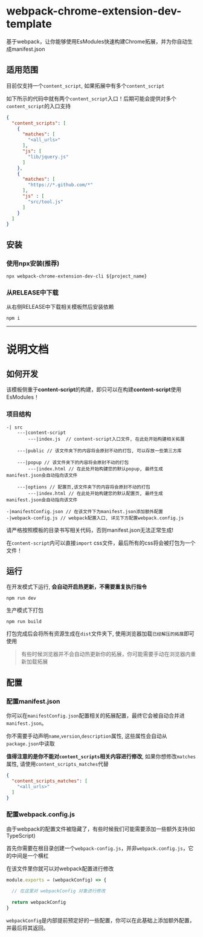 # webpack-chrome-extension-dev-template

基于webpack，让你能够使用EsModules快速构建Chrome拓展，并为你自动生成manifest.json

## 适用范围

目前仅支持一个`content_script`, 如果拓展中有多个`content_script`

如下所示的代码中就有两个`content_script`入口！后期可能会提供对多个`content_script`的入口支持
```json
{
  "content_scripts": [
    {
      "matches": [
        "<all_urls>"
      ],
      "js": [
        "lib/jquery.js"
      ]
    },
    {
      "matches": [
        "https://*.github.com/*"
      ],
      "js" : [
        "src/tool.js"
      ]
    }
  ]
}
```

## 安装

### 使用npx安装(推荐)
```shell
npx webpack-chrome-extension-dev-cli ${project_name}
```
### 从RELEASE中下载
从右侧RELEASE中下载相关模板然后安装依赖
```shell
npm i
```


---

# 说明文档


## 如何开发

该模板侧重于**content-script**的构建，即只可以在构建**content-script**使用EsModules！

### 项目结构
```text
-| src
    ---|content-script
        ---|index.js  // content-script入口文件, 在此处开始构建相关拓展
        
    ---|public // 该文件夹下的内容将会原封不动的打包, 可以存放一些第三方库
    
    ---|popup // 该文件夹下的内容将会原封不动的打包
        ---|index.html // 在此处开始构建您的默认popup, 最终生成manifest.json会自动指向该文件
        
    ---|options // 配置页,该文件夹下的内容将会原封不动的打包
        ---|index.html // 在此处开始构建您的默认配置页, 最终生成manifest.json会自动指向该文件
        
-|manifestConfig.json // 在该文件下为manifest.json添加额外配置
-|webpack-config.js // webpack配置入口, 详见下方配置webpack.config.js
```
请严格按照模板的目录书写相关代码，否则manifest.json无法正常生成!

在`content-script`内可以直接`import` css文件，最后所有的css将会被打包为一个文件！

## 运行
在开发模式下运行, **会自动开启热更新，不需要重复执行指令**
```shell
npm run dev
```
生产模式下打包
```shell
npm run build
```
打包完成后会将所有资源生成在`dist`文件夹下, 使用浏览器加载`已经解压的拓展`即可使用

> 有些时候浏览器并不会自动热更新你的拓展，你可能需要手动在浏览器内重新加载拓展

## 配置

### 配置manifest.json
你可以在`manifestConfig.json`配置相关的拓展配置，最终它会被自动合并进`manifest.json`。

你不需要手动声明`name`,`version`,`description`属性, 这些属性会自动从`package.json`中读取

**值得注意的是你不能对`content_scripts`相关内容进行修改**, 如果你想修改`matches`属性, 
请使用`content_scripts_matches`代替
```json
{
  "content_scripts_matches": [
    "<all_urls>"
  ]
}
```
### 配置webpack.config.js

由于webpack的配置文件被隐藏了，有些时候我们可能需要添加一些额外支持(如TypeScript)

首先你需要在根目录创建一个`webpack-config.js`，并非`webpack.config.js`，它的中间是一个横杠

在该文件里你就可以对webpack配置进行修改
```js
module.exports = (webpackConfig) => {
  
  // 在这里对 webpackConfig 对象进行修改
  
  return webpackConfig
}
```

`webpackConfig`是内部提前预定好的一些配置，你可以在此基础上添加额外配置，并最后将其返回。
